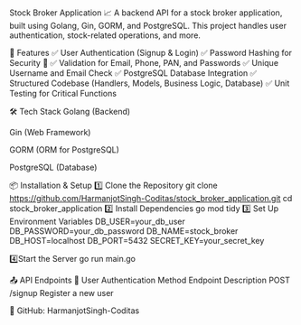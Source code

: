 Stock Broker Application 📈
A backend API for a stock broker application, built using Golang, Gin, GORM, and PostgreSQL. This project handles user authentication, stock-related operations, and more.

🚀 Features
✅ User Authentication (Signup & Login)
✅ Password Hashing for Security 🔐
✅ Validation for Email, Phone, PAN, and Passwords
✅ Unique Username and Email Check
✅ PostgreSQL Database Integration
✅ Structured Codebase (Handlers, Models, Business Logic, Database)
✅ Unit Testing for Critical Functions

🛠 Tech Stack
Golang (Backend)

Gin (Web Framework)

GORM (ORM for PostgreSQL)

PostgreSQL (Database)

📦 Installation & Setup
1️⃣ Clone the Repository
git clone https://github.com/HarmanjotSingh-Coditas/stock_broker_application.git
cd stock_broker_application
2️⃣ Install Dependencies
go mod tidy
3️⃣ Set Up Environment Variables
DB_USER=your_db_user
DB_PASSWORD=your_db_password
DB_NAME=stock_broker
DB_HOST=localhost
DB_PORT=5432
SECRET_KEY=your_secret_key

4️⃣Start the Server
go run main.go

📤 API Endpoints
🔹 User Authentication
Method	Endpoint	Description
POST	/signup	Register a new user


🐙 GitHub: HarmanjotSingh-Coditas

